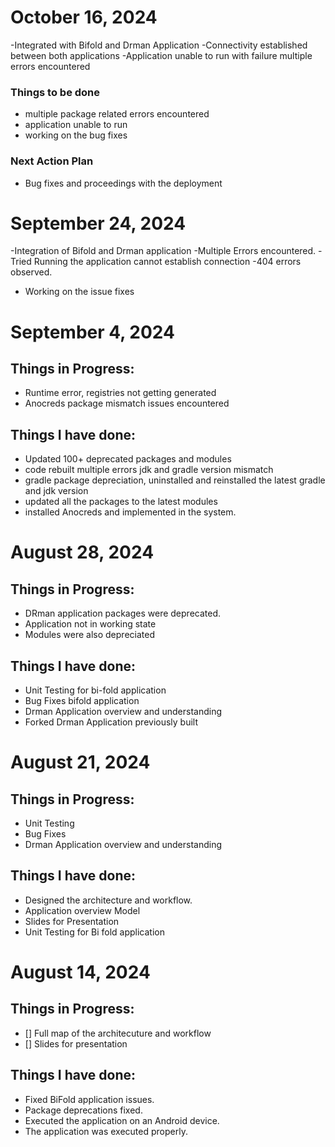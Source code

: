 # October 16, 2024
-Integrated with Bifold and Drman Application
-Connectivity established between both applications
-Application unable to run with failure multiple errors encountered

### Things to be done
- multiple package related errors encountered
- application unable to run
- working on the bug fixes

### Next Action Plan
- Bug fixes and proceedings with the deployment



# September 24, 2024
-Integration of Bifold and Drman application 
-Multiple Errors encountered. 
-Tried Running the application cannot establish connection
-404 errors observed. 
- Working on the issue fixes

# September 4, 2024
## Things in Progress:
- Runtime error, registries not getting generated
- Anocreds package mismatch issues encountered
  
## Things I have done: 
- Updated 100+ deprecated packages and modules
- code rebuilt multiple errors jdk and gradle version mismatch
- gradle package depreciation, uninstalled and reinstalled the latest gradle and jdk version
- updated all the packages to the latest modules
- installed Anocreds and implemented in the system.



# August 28, 2024
## Things in Progress:
- DRman application packages were deprecated.
- Application not in working state
- Modules were also depreciated
  

## Things I have done: 
- Unit Testing for bi-fold application
- Bug Fixes bifold application
- Drman Application overview and understanding
- Forked Drman Application previously built


# August 21, 2024
## Things in Progress:
- Unit Testing
- Bug Fixes
- Drman Application overview and understanding
  

## Things I have done: 
- Designed the architecture and workflow.
- Application overview Model
- Slides for Presentation
- Unit Testing for Bi fold application


# August 14, 2024
## Things in Progress: 
- [] Full map of the architecuture and workflow
- [] Slides for  presentation
  

## Things I have done: 
- Fixed BiFold application issues.
- Package deprecations fixed.
- Executed the application on an Android device.
- The application was executed properly. 
